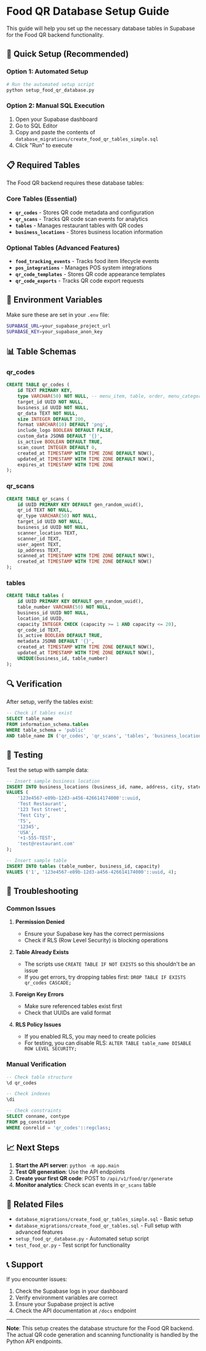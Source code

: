 # Food QR Database Setup Guide

This guide will help you set up the necessary database tables in Supabase for the Food QR backend functionality.

## 🚀 Quick Setup (Recommended)

### Option 1: Automated Setup
```bash
# Run the automated setup script
python setup_food_qr_database.py
```

### Option 2: Manual SQL Execution
1. Open your Supabase dashboard
2. Go to SQL Editor
3. Copy and paste the contents of `database_migrations/create_food_qr_tables_simple.sql`
4. Click "Run" to execute

## 📋 Required Tables

The Food QR backend requires these database tables:

### Core Tables (Essential)
- **`qr_codes`** - Stores QR code metadata and configuration
- **`qr_scans`** - Tracks QR code scan events for analytics
- **`tables`** - Manages restaurant tables with QR codes
- **`business_locations`** - Stores business location information

### Optional Tables (Advanced Features)
- **`food_tracking_events`** - Tracks food item lifecycle events
- **`pos_integrations`** - Manages POS system integrations
- **`qr_code_templates`** - Stores QR code appearance templates
- **`qr_code_exports`** - Tracks QR code export requests

## 🔧 Environment Variables

Make sure these are set in your `.env` file:

```bash
SUPABASE_URL=your_supabase_project_url
SUPABASE_KEY=your_supabase_anon_key
```

## 📊 Table Schemas

### qr_codes
```sql
CREATE TABLE qr_codes (
    id TEXT PRIMARY KEY,
    type VARCHAR(50) NOT NULL, -- menu_item, table, order, menu_category, business
    target_id UUID NOT NULL,
    business_id UUID NOT NULL,
    qr_data TEXT NOT NULL,
    size INTEGER DEFAULT 200,
    format VARCHAR(10) DEFAULT 'png',
    include_logo BOOLEAN DEFAULT FALSE,
    custom_data JSONB DEFAULT '{}',
    is_active BOOLEAN DEFAULT TRUE,
    scan_count INTEGER DEFAULT 0,
    created_at TIMESTAMP WITH TIME ZONE DEFAULT NOW(),
    updated_at TIMESTAMP WITH TIME ZONE DEFAULT NOW(),
    expires_at TIMESTAMP WITH TIME ZONE
);
```

### qr_scans
```sql
CREATE TABLE qr_scans (
    id UUID PRIMARY KEY DEFAULT gen_random_uuid(),
    qr_id TEXT NOT NULL,
    qr_type VARCHAR(50) NOT NULL,
    target_id UUID NOT NULL,
    business_id UUID NOT NULL,
    scanner_location TEXT,
    scanner_id TEXT,
    user_agent TEXT,
    ip_address TEXT,
    scanned_at TIMESTAMP WITH TIME ZONE DEFAULT NOW(),
    created_at TIMESTAMP WITH TIME ZONE DEFAULT NOW()
);
```

### tables
```sql
CREATE TABLE tables (
    id UUID PRIMARY KEY DEFAULT gen_random_uuid(),
    table_number VARCHAR(50) NOT NULL,
    business_id UUID NOT NULL,
    location_id UUID,
    capacity INTEGER CHECK (capacity >= 1 AND capacity <= 20),
    qr_code_id TEXT,
    is_active BOOLEAN DEFAULT TRUE,
    metadata JSONB DEFAULT '{}',
    created_at TIMESTAMP WITH TIME ZONE DEFAULT NOW(),
    updated_at TIMESTAMP WITH TIME ZONE DEFAULT NOW(),
    UNIQUE(business_id, table_number)
);
```

## 🔍 Verification

After setup, verify the tables exist:

```sql
-- Check if tables exist
SELECT table_name 
FROM information_schema.tables 
WHERE table_schema = 'public' 
AND table_name IN ('qr_codes', 'qr_scans', 'tables', 'business_locations');
```

## 🧪 Testing

Test the setup with sample data:

```sql
-- Insert sample business location
INSERT INTO business_locations (business_id, name, address, city, state, zip_code, country, phone, email)
VALUES (
    '123e4567-e89b-12d3-a456-426614174000'::uuid,
    'Test Restaurant',
    '123 Test Street',
    'Test City',
    'TS',
    '12345',
    'USA',
    '+1-555-TEST',
    'test@restaurant.com'
);

-- Insert sample table
INSERT INTO tables (table_number, business_id, capacity)
VALUES ('1', '123e4567-e89b-12d3-a456-426614174000'::uuid, 4);
```

## 🚨 Troubleshooting

### Common Issues

1. **Permission Denied**
   - Ensure your Supabase key has the correct permissions
   - Check if RLS (Row Level Security) is blocking operations

2. **Table Already Exists**
   - The scripts use `CREATE TABLE IF NOT EXISTS` so this shouldn't be an issue
   - If you get errors, try dropping tables first: `DROP TABLE IF EXISTS qr_codes CASCADE;`

3. **Foreign Key Errors**
   - Make sure referenced tables exist first
   - Check that UUIDs are valid format

4. **RLS Policy Issues**
   - If you enabled RLS, you may need to create policies
   - For testing, you can disable RLS: `ALTER TABLE table_name DISABLE ROW LEVEL SECURITY;`

### Manual Verification

```sql
-- Check table structure
\d qr_codes

-- Check indexes
\di

-- Check constraints
SELECT conname, contype 
FROM pg_constraint 
WHERE conrelid = 'qr_codes'::regclass;
```

## 📈 Next Steps

1. **Start the API server**: `python -m app.main`
2. **Test QR generation**: Use the API endpoints
3. **Create your first QR code**: POST to `/api/v1/food/qr/generate`
4. **Monitor analytics**: Check scan events in `qr_scans` table

## 🔗 Related Files

- `database_migrations/create_food_qr_tables_simple.sql` - Basic setup
- `database_migrations/create_food_qr_tables.sql` - Full setup with advanced features
- `setup_food_qr_database.py` - Automated setup script
- `test_food_qr.py` - Test script for functionality

## 📞 Support

If you encounter issues:
1. Check the Supabase logs in your dashboard
2. Verify environment variables are correct
3. Ensure your Supabase project is active
4. Check the API documentation at `/docs` endpoint

---

**Note**: This setup creates the database structure for the Food QR backend. The actual QR code generation and scanning functionality is handled by the Python API endpoints.
